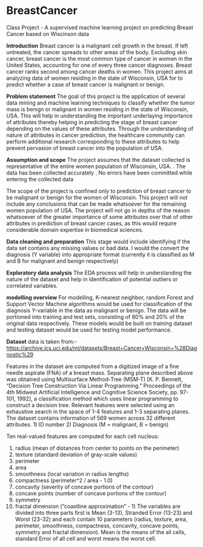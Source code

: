 # BreastCancer
Class Project - A supervised machine learning project on predicting Breast Cancer based on Wiscinson data

**Introduction** 
Breast cancer is a malignant cell growth in the breast. If left untreated, the cancer spreads to other areas of the body. Excluding skin cancer, breast cancer is the most common type of cancer in women in the United States, accounting for one of every three cancer diagnoses. Breast cancer ranks second among cancer deaths in women. This project aims at analyzing data of women residing in the state of Wisconsin, USA for to predict whether a case of breast cancer is malignant or benign.

**Problem statement**
The goal of this project is the application of several data mining and machine learning techniques to classify whether the tumor mass is benign or malignant in women residing in the state of Wisconsin, USA. This will help in understanding the important underlaying importance of attributes thereby helping in predicting the stage of breast cancer depending on the values of these attributes. Through the understanding of nature of attributes in cancer prediction, the healthcare community can perform additional research corresponding to these attributes to help prevent pervasion of breast cancer into the population of USA.

**Assumption and scope**
The project assumes that the dataset collected is representative of the entire women population of Wisconsin, USA. . The data has been collected accurately . No errors have been committed while entering the collected data

The scope of the project is confined only to prediction of breast cancer to be malignant or benign for the women of Wisconsin. This project will not include any conclusions that can be made whatsoever for the remaining women population of USA. The project will not go in depths of the reason whatsoever of the greater importance of some attributes over that of other attributes in prediction of breast cancer cases, as this would require considerable domain expertise in biomedical sciences.

**Data cleaning and preparation**
This stage would include identifying if the data set contains any missing values or bad data. I would the convert the diagnosis (Y variable) into appropriate format (currently it is classified as M and B for malignant and benign respectively)

**Exploratory data analysis**
The EDA process will help in understanding the nature of the dataset and help in identification of potential outliers or correlated variables.

**modelling overview**
For modelling, K-nearest neighbor, random Forest and Support Vector Machine algorithms would be used for classification of the diagnosis Y-variable in the data as malignant or benign. The data will be portioned into training and test sets, consisting of 80% and 20% of the original data respectively. These models would be built on training dataset and testing dataset would be used for testing model performance.

**Dataset**
data is taken from:- https://archive.ics.uci.edu/ml/datasets/Breast+Cancer+Wisconsin+%28Diagnostic%29

Features in the dataset are computed from a digitized image of a fine needle aspirate (FNA) of a breast mass. Separating plane described above was obtained using Multisurface Method-Tree (MSM-T) [K. P. Bennett, “Decision Tree Construction Via Linear Programming.” Proceedings of the 4th Midwest Artificial Intelligence and Cognitive Science Society, pp. 97-101, 1992], a classification method which uses linear programming to construct a decision tree. Relevant features were selected using an exhaustive search in the space of 1-4 features and 1-3 separating planes. The dataset contains information of 569 women across 32 different attributes. 1) ID number 2) Diagnosis (M = malignant, B = benign)

Ten real-valued features are computed for each cell nucleus:
1. radius (mean of distances from center to points on the perimeter)
2. texture (standard deviation of gray-scale values)
3. perimeter
4. area
5. smoothness (local variation in radius lengths)
6. compactness (perimeter^2 / area - 1.0)
7. concavity (severity of concave portions of the contour)
8. concave points (number of concave portions of the contour)
9. symmetry
10. fractal dimension (“coastline approximation” - 1)
The variables are divided into three parts first is Mean (3-13), Stranded Error (13-23) and Worst (23-32) and each contain 10 parameters (radius, texture, area, perimeter, smoothness, compactness, concavity, concave points, symmetry and fractal dimension). Mean is the means of the all cells, standard Error of all cell and worst means the worst cell.
